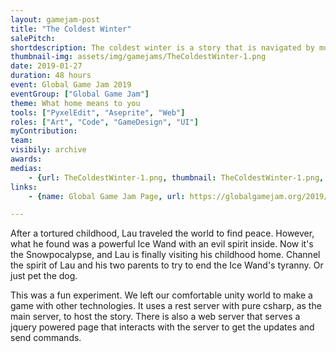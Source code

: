 ```yaml
---
layout: gamejam-post
title: "The Coldest Winter"
salePitch: 
shortdescription: The coldest winter is a story that is navigated by multiple players.
thumbnail-img: assets/img/gamejams/TheColdestWinter-1.png
date: 2019-01-27
duration: 48 hours
event: Global Game Jam 2019
eventGroup: ["Global Game Jam"]
theme: What home means to you
tools: ["PyxelEdit", "Aseprite", "Web"]
roles: ["Art", "Code", "GameDesign", "UI"]
myContribution: 
team: 
visibily: archive
awards: 
medias: 
    - {url: TheColdestWinter-1.png, thumbnail: TheColdestWinter-1.png, caption: "I wish we had better screenshots!"}
links: 
    - {name: Global Game Jam Page, url: https://globalgamejam.org/2019/games/coldest-winter}

---
```

After a tortured childhood, Lau traveled the world to find peace. However, what he found was a powerful Ice Wand with an evil spirit inside. Now it's the Snowpocalypse, and Lau is finally visiting his childhood home. Channel the spirit of Lau and his two parents to try to end the Ice Wand's tyranny. Or just pet the dog.

This was a fun experiment. We left our comfortable unity world to make a game with other technologies. It uses a rest server with pure csharp, as the main server, to host the story. There is also a web server that serves a jquery powered page that interacts with the server to get the updates and send commands.
